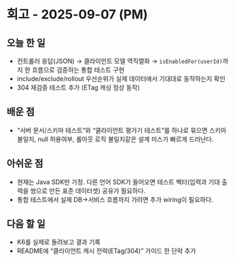 # 회고 - 2025-09-07 (PM)

## 오늘 한 일
- 컨트롤러 응답(JSON) → 클라이언트 모델 역직렬화 → `isEnabledFor(userId)`까지 한 흐름으로 검증하는 통합 테스트 구현
- include/exclude/rollout 우선순위가 실제 데이터에서 기대대로 동작하는지 확인
- 304 재검증 테스트 추가 (ETag 캐싱 정상 동작)

## 배운 점
- “서버 문서/스키마 테스트”와 “클라이언트 평가기 테스트”를 하나로 묶으면 스키마 불일치, null 허용여부, 롤아웃 로직 불일치같은 설계 미스가 빠르게 드러난다.

## 아쉬운 점
- 현재는 Java SDK만 가정. 다른 언어 SDK가 들어오면 테스트 벡터(입력과 기대 출력을 쌍으로 만든 표준 데이터셋) 공유가 필요하다.
- 통합 테스트에서 실제 DB→서비스 흐름까지 가려면 추가 wiring이 필요하다.

## 다음 할 일
- K6를 실제로 돌려보고 결과 기록
- README에 “클라이언트 캐시 전략(ETag/304)” 가이드 한 단락 추가
